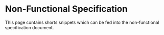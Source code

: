 Non-Functional Specification
=================

This page contains shorts snippets which can be fed into the non-functional specification document.



